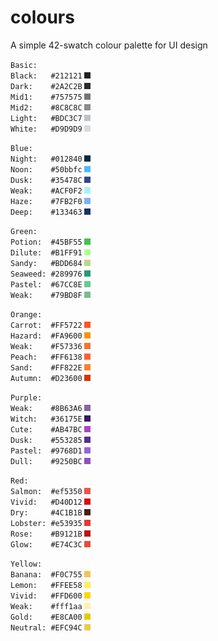 # colours
A simple 42-swatch colour palette for UI design

`Basic:`  
`Black:   #212121`  ![basic_black](/images/Basic_black.png)  
`Dark:    #2A2C2B`  ![basic_dark](/images/Basic_dark.png)  
`Mid1:    #757575`  ![basic_mid1](/images/Basic_mid1.png)  
`Mid2:    #8C8C8C`  ![basic_mid2](/images/Basic_mid2.png)  
`Light:   #BDC3C7`  ![basic_light](/images/Basic_light.png)  
`White:   #D9D9D9`  ![basic_white](/images/Basic_white.png)  

`Blue:`  
`Night:   #012840`  ![blue_night](/images/blue_night.png)  
`Noon:    #50bbfc`  ![blue_noon](/images/blue_noon.png)  
`Dusk:    #35478C`  ![blue_dusk](/images/blue_dusk.png)  
`Weak:    #ACF0F2`  ![blue_weak](/images/blue_weak.png)  
`Haze:    #7FB2F0`  ![blue_haze](/images/blue_haze.png)  
`Deep:    #133463`  ![blue_deep](/images/blue_deep.png)  

`Green:`  
`Potion:  #45BF55`  ![green_potion](/images/green_potion.png)  
`Dilute:  #B1FF91`  ![green_dilute](/images/green_dilute.png)  
`Sandy:   #BDD684`  ![green_sandy](/images/green_sandy.png)  
`Seaweed: #289976`  ![green_seaweed](/images/green_seaweed.png)  
`Pastel:  #67CC8E`  ![green_pastel](/images/green_pastel.png)  
`Weak:    #79BD8F`  ![green_weak](/images/green_weak.png)  

`Orange:`  
`Carrot:  #FF5722`  ![orange_carrot](/images/orange_carrot.png)  
`Hazard:  #FA9600`  ![orange_hazard](/images/orange_hazard.png)  
`Weak:    #F57336`  ![orange_weak](/images/orange_weak.png)  
`Peach:   #FF6138`  ![orange_peach](/images/orange_peach.png)  
`Sand:    #FF822E`  ![orange_sand](/images/orange_sand.png)  
`Autumn:  #D23600`  ![orange_autumn](/images/orange_autumn.png)  

`Purple:`  
`Weak:    #8B63A6`  ![purple_weak](/images/purple_weak.png)  
`Witch:   #36175E`  ![purple_witch](/images/purple_witch.png)  
`Cute:    #AB47BC`  ![purple_cute](/images/purple_cute.png)  
`Dusk:    #553285`  ![purple_dusk](/images/purple_dusk.png)  
`Pastel:  #9768D1`  ![purple_pastel](/images/purple_pastel.png)  
`Dull:    #9250BC`  ![purple_dull](/images/purple_dull.png)  

`Red:`  
`Salmon:  #ef5350`  ![red_salmon](/images/red_salmon.png)  
`Vivid:   #D40D12`  ![red_vivid](/images/red_vivid.png)  
`Dry:     #4C1B1B`  ![red_dry](/images/red_dry.png)  
`Lobster: #e53935`  ![red_lobster](/images/red_lobster.png)  
`Rose:    #B9121B`  ![red_rose](/images/red_rose.png)  
`Glow:    #E74C3C`  ![red_glow](/images/red_glow.png)  

`Yellow:`  
`Banana:  #F0C755`  ![yellow_banana](/images/yellow_banana.png)  
`Lemon:   #FFEE58`  ![yellow_lemon](/images/yellow_lemon.png)  
`Vivid:   #FFD600`  ![yellow_vivid](/images/yellow_vivid.png)  
`Weak:    #fff1aa`  ![yellow_weak](/images/yellow_weak.png)  
`Gold:    #E8CA00`  ![yellow_gold](/images/yellow_gold.png)  
`Neutral: #EFC94C`  ![yellow_neutral](/images/yellow_neutral.png)  
